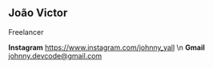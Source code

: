 ## João Victor

Freelancer

**Instagram** https://www.instagram.com/johnny_yall \n
**Gmail** johnny.devcode@gmail.com
